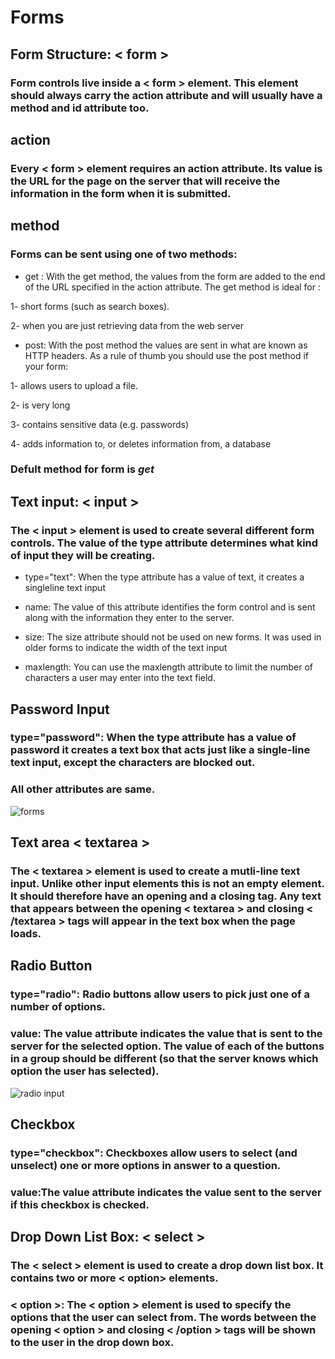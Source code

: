 # Forms
## Form Structure: < form >
### Form controls live inside a < form > element. This element should always carry the action attribute and will usually have a method and id attribute too.
## action
### Every < form > element requires an action attribute. Its value is the URL for the page on the server that will receive the information in the form when it is submitted.
## method
### Forms can be sent using one of two methods: 
* get :  With the get method, the values from the form are added to the end of the URL specified in the action attribute. The get method is ideal for :

1- short forms (such as search boxes).

2- when you are just retrieving data from the web server

* post: With the post method the values are sent in what are known as HTTP headers. As a rule of thumb you should use the post method if your form:

1- allows users to upload a file.

2- is very long

3- contains sensitive data (e.g. passwords)

4- adds information to, or deletes information from, a database
### Defult method for form is *get*


## Text input: < input > 
### The < input > element is used to create several different form controls. The value of the type attribute determines what kind of input they will be creating.

* type="text": When the type attribute has a value of text, it creates a singleline text input

* name: The value of this attribute identifies the form control and is sent along with the information they enter to the server.

* size: The size attribute should not be used on new forms. It was used in older forms to indicate the width of the text input 

* maxlength: You can use the maxlength attribute to limit the number of characters a user may enter into the text field.


## Password Input
### type="password": When the type attribute has a value of password it creates a text box that acts just like a single-line text input, except the characters are blocked out. 

### All other attributes are same.

![forms](https://user-images.githubusercontent.com/70091044/93193746-ec783780-f74f-11ea-9bfc-35e4ea36e3e1.PNG)

## Text area < textarea >
### The < textarea > element is used to create a mutli-line text input. Unlike other input elements this is not an empty element. It should therefore have an opening and a closing tag. Any text that appears between the opening < textarea > and closing < /textarea > tags will appear in the text box when the page loads.

## Radio Button
### type="radio": Radio buttons allow users to pick just one of a number of options.
### value: The value attribute indicates the value that is sent to the server for the selected option. The value of each of the buttons in a group should be different (so that the server knows which option the user has selected).

![radio input](https://user-images.githubusercontent.com/70091044/93194643-fbabb500-f750-11ea-88c4-f8f2e794c74d.PNG)

## Checkbox
### type="checkbox": Checkboxes allow users to select (and unselect) one or more options in answer to a question.
### value:The value attribute indicates the value sent to the server if this checkbox is checked.

## Drop Down List Box: < select >

### The < select > element is used to create a drop down list box. It contains two or more < option> elements. 

### < option >: The < option > element is used to specify the options that the user can select from. The words between the opening < option > and closing < /option > tags will be shown to the user in the drop down box.

